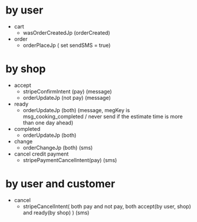 # by user
- cart 
  - wasOrderCreatedJp (orderCreated)
- order
  - orderPlaceJp
  ( set sendSMS = true)

# by shop
- accept
  - stripeConfirmIntent (pay) (message)
  - orderUpdateJp (not pay) (message)
- ready  
  - orderUpdateJp (both) (message, megKey is msg_cooking_completed / never send if the estimate time is more than one day ahead)
- completed  
  - orderUpdateJp (both)
- change
  - orderChangeJp (both) (sms)
- cancel credit payment
  - stripePaymentCancelIntent(pay) (sms)

# by user and customer
- cancel
  - stripeCancelIntent( both pay and not pay, both accept(by user, shop) and ready(by shop) ) (sms)

